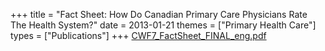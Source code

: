 +++
title = "Fact Sheet: How Do Canadian Primary Care Physicians Rate The Health System?"
date = 2013-01-21
themes = ["Primary Health Care"]
types = ["Publications"]
+++
[CWF7\_FactSheet\_FINAL\_eng.pdf](/files/CWF7_FactSheet_FINAL_eng.pdf)
